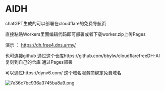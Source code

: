# AIDH
chatGPT生成的可以部署在cloudflare的免费导航页

直接粘贴Workers里面编辑代码即可部署或者下载worker.zip上传Pages

演示 ： https://dh.free4.dns.army/

也可连接github 通过这个仓库https://github.com/bbylw/cloudflarefreeDH-AI 复刻到自己的仓库 通过Pages部署

可以通过https://dynv6.com/       这个域名服务商绑定免费域名

![7e36c7bc936a3745ba8a9.png](https://img.free2.dns.army/file/62db6b10191d7c0ac2653.png)
